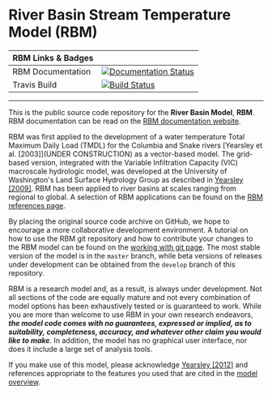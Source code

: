 # River Basin Stream Temperature Model (RBM)

| RBM Links & Badges              |                                                                             |
|------------------------|----------------------------------------------------------------------------------------------------------------------------------------------------------------------------------------------------------|
| RBM Documentation      | [![Documentation Status](https://readthedocs.org/projects/rbm/badge/?version=latest)](http://rbm.readthedocs.org/en/latest/)                                                                             |
| Travis Build           | [![Build Status](https://travis-ci.org/UW-Hydro/RBM.png)](https://travis-ci.org/UW-Hydro/RBM)   |

----------

This is the public source code repository for the **River Basin Model**, **RBM**. RBM documentation can be read on the
[RBM documentation website](http://jyearsleyrbm-mk.readthedocs.org).

RBM was first applied to the development of a water temperature Total Maximum Daily Load (TMDL) for the Columbia
and Snake rivers [Yearsley et al. [2003]](UNDER CONSTRUCTION)
 as a vector-based model. The grid-based version, integrated with the Variable Infiltration Capacity (VIC) macroscale hydrologic model, was developed at the University
of Washington's Land Surface Hydrology Group as described in  [Yearsley [2009]](http://dx.doi.org/10.1029/2008WR007629).
RBM has been applied to river basins at scales ranging from regional to global. A selection of RBM applications can be
found on the [RBM references page](http://rbm.readthedocs.org/en/latest/Documentation/References/).


By placing the original source code archive on GitHub, we hope to encourage a more collaborative development environment.
A tutorial on how to use the RBM git repository and how to contribute your changes to the RBM model can be found on the
[working with git page](http://rbm.readthedocs.org/en/latest/Development/working-with-git/). The most stable version of
the model is in the `master` branch, while beta versions of releases under development can be obtained from the
`develop` branch of this repository.

RBM is a research model and, as a result, is always under development. Not all sections of the code are equally mature and
not every combination of model options has been exhaustively tested or is guaranteed to work. While you are more than
welcome to use RBM in your own research endeavors, _**the model code comes with no guarantees, expressed or implied,
as to suitability, completeness, accuracy, and whatever other claim you would like to make**_. In addition, the model
has no graphical user interface, nor does it include a large set of analysis tools.

If you make use of this model, please acknowledge [Yearsley [2012]](http://dx.doi.org/10.1029/2011WR011515) and references
appropriate to the features you used that are cited in the [model overview](http://rbm.readthedocs.org/en/latest/Overview/ModelOverview/).
